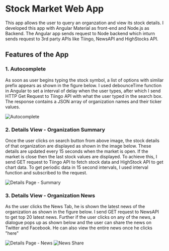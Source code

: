 # Stock Market Web App

This app allows the user to query an organzation and view its stock details. I developed this app with Angular Material as front-end and Node.js as Backend. The Angular app sends request to Node backend which inturn sends request to 3rd party APIs like Tiingo, NewsAPI and HighStocks API.

## Features of the App

### 1. Autocomplete 
As soon as user begins typing the stock symbol, a list of options with similar prefix appears as shown in the figure below. I used debounceTime function in Angular to set a interval of delay when the user types, after which I send HTTP Get Request to Tiingo API with what the user typed in the search box. The response contains a JSON array of organization names and their ticker values.

![Autocomplete](https://user-images.githubusercontent.com/40236708/108006338-0ee8d800-6fb0-11eb-8ad6-bcacb3c483ac.JPG)

### 2. Details View - Organization Summary
Once the user clicks on search button from above image, the stock details of that organization are displayed as shown in the image below. These details are updated every 15 seconds when the market is open. If the market is close then the last stock values are displayed. To achieve this, I send GET request to Tiingo API to fetch stock data and HighStock API to get chart data. To get periodic data in 15 second intervals, I used interval function and subscribed to the request.     

![Details Page - Summary](https://user-images.githubusercontent.com/40236708/108007532-1362c000-6fb3-11eb-86a2-6bde738622a8.JPG)


### 3. Details View - Organization News

As the user clicks the News Tab, he is shown the latest news of the organization as shown in the figure below. I send GET request to NewsAPI to get top 20 latest news. Further if the user clicks on any of the news, a dialogue pops up as shown below and the user can share the news on Twitter and Facebook. He can also view the entire news once he clicks "here"

![Details Page - News](https://user-images.githubusercontent.com/40236708/108009214-11026500-6fb7-11eb-9655-13d742a7351b.JPG)
![News Share](https://user-images.githubusercontent.com/40236708/108008738-ea8ffa00-6fb5-11eb-81fe-a3289b0389cf.JPG)








